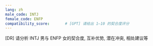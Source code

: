 ```yaml
---
lang: zh
male_code: INTJ
female_code: ENFP
compatibility_score:       # [GPT] 请给出 1–10 的契合度评分
---
```


[DR] 请分析 INTJ 男与 ENFP 女的契合度, 互补优势, 潜在冲突, 相处建议等

